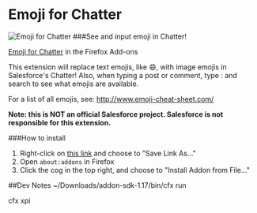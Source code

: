 Emoji for Chatter
=======================
![Emoji for Chatter](https://lh6.googleusercontent.com/uLVbq0803IZ16HpDGOEBdLkuepEHccIaoP1cz4_cOZa4emlvu8IPs0jA8VyKnSg76An1NrTvpg=s1280-h800-e365-rw "Emoji for Chatter")
###See and input emoji in Chatter!

[Emoji for Chatter](https://addons.mozilla.org/en-US/firefox/addon/emoji-for-chatter/) in the Firefox Add-ons

This extension will replace text emojis, like :smile:, with image emojis in Salesforce's Chatter! Also, when typing a post or comment, type : and search to see what emojis are available.

For a list of all emojis, see: http://www.emoji-cheat-sheet.com/

**Note: this is NOT an official Salesforce project. Salesforce is not responsible for this extension.**

###How to install
1. Right-click on [this link](https://github.com/kylpo/emoji-for-chatter_firefox/blob/master/emoji-for-chatter.xpi) and choose to "Save Link As..."
2. Open `about:addons` in Firefox
3. Click the cog in the top right, and choose to "Install Addon from File..."

##Dev Notes
~/Downloads/addon-sdk-1.17/bin/cfx run

cfx xpi
